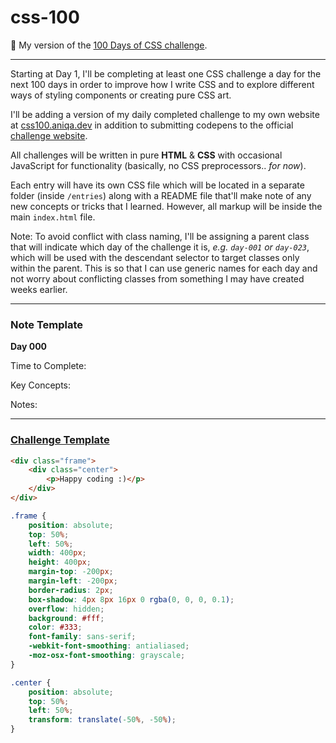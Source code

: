 # css-100

🎨 My version of the <a href="https://100dayscss.com/about/">100 Days of CSS challenge</a>.

---

Starting at Day 1, I'll be completing at least one CSS challenge a day for the next 100 days in order to improve how I write CSS and to explore different ways of styling components or creating pure CSS art.

I'll be adding a version of my daily completed challenge to my own website at <a href="https://css100.aniqa.dev">css100.aniqa.dev</a> in addition to submitting codepens to the official <a href="https://100dayscss.com/progress/aniqatc/">challenge website</a>.

All challenges will be written in pure **HTML** & **CSS** with occasional JavaScript for functionality (basically, no CSS preprocessors.. _for now_).

Each entry will have its own CSS file which will be located in a separate folder (inside `/entries`) along with a README file that'll make note of any new concepts or tricks that I learned. However, all markup will be inside the main `index.html` file.

Note: To avoid conflict with class naming, I'll be assigning a parent class that will indicate which day of the challenge it is, _e.g. `day-001` or `day-023`_, which will be used with the descendant selector to target classes only within the parent. This is so that I can use generic names for each day and not worry about conflicting classes from something I may have created weeks earlier.

---

### Note Template

**Day 000**

Time to Complete:

Key Concepts:

Notes:

---

### <a href="https://codepen.io/pen?template=wMQKOq&editors=1100">Challenge Template</a>

```html
<div class="frame">
	<div class="center">
		<p>Happy coding :)</p>
	</div>
</div>
```

```css
.frame {
	position: absolute;
	top: 50%;
	left: 50%;
	width: 400px;
	height: 400px;
	margin-top: -200px;
	margin-left: -200px;
	border-radius: 2px;
	box-shadow: 4px 8px 16px 0 rgba(0, 0, 0, 0.1);
	overflow: hidden;
	background: #fff;
	color: #333;
	font-family: sans-serif;
	-webkit-font-smoothing: antialiased;
	-moz-osx-font-smoothing: grayscale;
}

.center {
	position: absolute;
	top: 50%;
	left: 50%;
	transform: translate(-50%, -50%);
}
```
